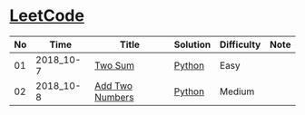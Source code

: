 # [LeetCode](https://leetcode.com/problemset/algorithms/)

  No    |	  Time    |      Title       |     Solution    |    Difficulty   |      Note       | 
------- | --------- | ---------------- | --------------- | --------------- | --------------- |
  01    | 2018_10-7 | [Two Sum](https://leetcode.com/problems/two-sum/description/) | [Python](./python/twoSum.py) | Easy |  |
  02    | 2018_10-8 | [Add Two Numbers](https://leetcode.com/problems/add-two-numbers/description//) | [Python](./python/Add_Two_Numbers.py) | Medium |  |